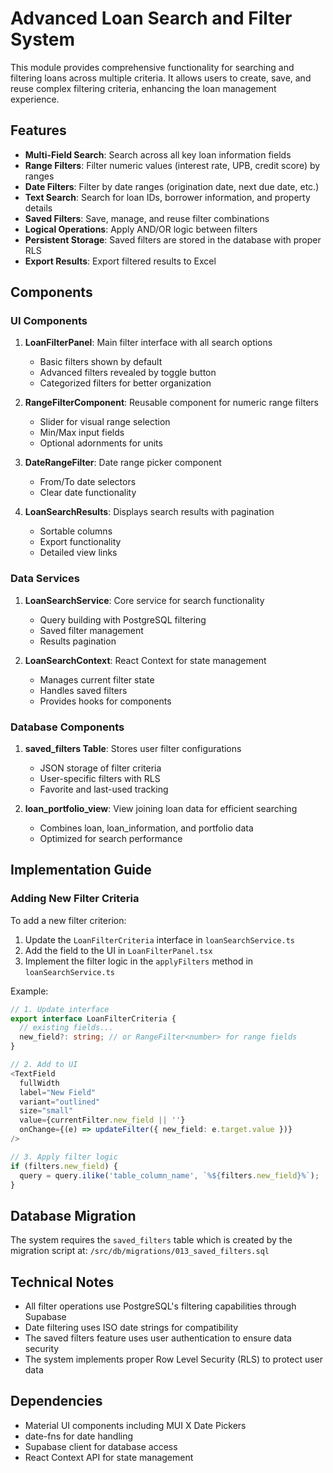 # Advanced Loan Search and Filter System

This module provides comprehensive functionality for searching and filtering loans across multiple criteria. It allows users to create, save, and reuse complex filtering criteria, enhancing the loan management experience.

## Features

- **Multi-Field Search**: Search across all key loan information fields
- **Range Filters**: Filter numeric values (interest rate, UPB, credit score) by ranges
- **Date Filters**: Filter by date ranges (origination date, next due date, etc.)
- **Text Search**: Search for loan IDs, borrower information, and property details
- **Saved Filters**: Save, manage, and reuse filter combinations
- **Logical Operations**: Apply AND/OR logic between filters
- **Persistent Storage**: Saved filters are stored in the database with proper RLS
- **Export Results**: Export filtered results to Excel

## Components

### UI Components

1. **LoanFilterPanel**: Main filter interface with all search options
   - Basic filters shown by default
   - Advanced filters revealed by toggle button
   - Categorized filters for better organization

2. **RangeFilterComponent**: Reusable component for numeric range filters
   - Slider for visual range selection
   - Min/Max input fields
   - Optional adornments for units

3. **DateRangeFilter**: Date range picker component
   - From/To date selectors
   - Clear date functionality

4. **LoanSearchResults**: Displays search results with pagination
   - Sortable columns
   - Export functionality
   - Detailed view links

### Data Services

1. **LoanSearchService**: Core service for search functionality
   - Query building with PostgreSQL filtering
   - Saved filter management
   - Results pagination

2. **LoanSearchContext**: React Context for state management
   - Manages current filter state
   - Handles saved filters
   - Provides hooks for components

### Database Components

1. **saved_filters Table**: Stores user filter configurations
   - JSON storage of filter criteria
   - User-specific filters with RLS
   - Favorite and last-used tracking

2. **loan_portfolio_view**: View joining loan data for efficient searching
   - Combines loan, loan_information, and portfolio data
   - Optimized for search performance

## Implementation Guide

### Adding New Filter Criteria

To add a new filter criterion:

1. Update the `LoanFilterCriteria` interface in `loanSearchService.ts`
2. Add the field to the UI in `LoanFilterPanel.tsx`
3. Implement the filter logic in the `applyFilters` method in `loanSearchService.ts`

Example:

```typescript
// 1. Update interface
export interface LoanFilterCriteria {
  // existing fields...
  new_field?: string; // or RangeFilter<number> for range fields
}

// 2. Add to UI
<TextField
  fullWidth
  label="New Field"
  variant="outlined"
  size="small"
  value={currentFilter.new_field || ''}
  onChange={(e) => updateFilter({ new_field: e.target.value })}
/>

// 3. Apply filter logic
if (filters.new_field) {
  query = query.ilike('table_column_name', `%${filters.new_field}%`);
}
```

## Database Migration

The system requires the `saved_filters` table which is created by the migration script at:
`/src/db/migrations/013_saved_filters.sql`

## Technical Notes

- All filter operations use PostgreSQL's filtering capabilities through Supabase
- Date filtering uses ISO date strings for compatibility
- The saved filters feature uses user authentication to ensure data security
- The system implements proper Row Level Security (RLS) to protect user data

## Dependencies

- Material UI components including MUI X Date Pickers
- date-fns for date handling
- Supabase client for database access
- React Context API for state management